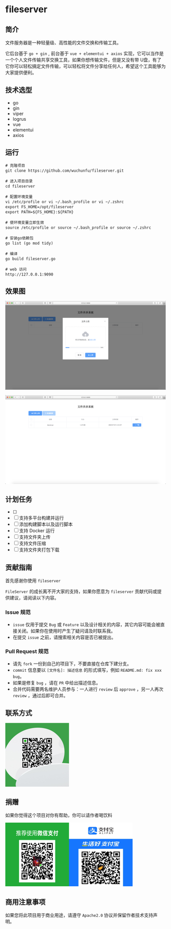 # fileserver

## 简介

文件服务器是一种轻量级、高性能的文件交换和传输工具。

它后台基于 `go + gin` , 前台基于 `vue + elementui + axios` 实现，它可以当作是一个个人文件传输共享交换工具，如果你想传输文件，但是又没有带 U盘，有了它你可以轻松搞定文件传输，可以轻松将文件分享给任何人，希望这个工具能够为大家提供便利。

## 技术选型

- go
- gin
- viper
- logrus
- vue
- elementui
- axios

## 运行

```shell
# 克隆项目
git clone https://github.com/wuchunfu/fileserver.git

# 进入项目目录
cd fileserver

# 配置环境变量
vi /etc/profile or vi ~/.bash_profile or vi ~/.zshrc
export FS_HOME=/opt/fileserver
export PATH=${FS_HOME}:${PATH}

# 使环境变量立即生效
source /etc/profile or source ~/.bash_profile or source ~/.zshrc

# 安装go依赖包
go list (go mod tidy)

# 编译
go build fileserver.go

# web 访问
http://127.0.0.1:9090
```

## 效果图

![image-20200705105534008](./docs/images/image-01.png)

![image-20200705105206520](./docs/images/image-02.png)

## 计划任务

- [ ] 
- [ ] 支持多平台构建并运行
- [ ] 添加构建脚本以及运行脚本
- [ ] 支持 Docker 运行
- [ ] 支持文件夹上传
- [ ] 支持文件压缩
- [ ] 支持文件夹打包下载

## 贡献指南

首先感谢你使用 `fileserver`

`FileServer` 的成长离不开大家的支持，如果你愿意为 `fileserver` 贡献代码或提供建议，请阅读以下内容。

### Issue 规范

- `issue` 仅用于提交 `Bug` 或 `Feature` 以及设计相关的内容，其它内容可能会被直接关闭。如果你在使用时产生了疑问请及时联系我。
- 在提交 `issue` 之前，请搜索相关内容是否已被提出。

### Pull Request 规范

- 请先 `fork` 一份到自己的项目下，不要直接在仓库下建分支。
- `commit` 信息要以 `[文件名]: 描述信息` 的形式填写，例如 `README.md: fix xxx bug`。
- 如果是修复 `bug` ，请在 `PR` 中给出描述信息。
- 合并代码需要两名维护人员参与：一人进行 `review` 后 `approve` ，另一人再次 `review` ，通过后即可合并。

## 联系方式

<img src="./docs/images/image-wechat.png" alt="image-wechat" width="200" height="200" />

## 捐赠

如果你觉得这个项目对你有帮助，你可以请作者喝饮料

<img src="./docs/images/image-wechat-pay.png" alt="image-wechat-pay" width="200" height="200" /><img src="./docs/images/image-ali-pay.png" alt="image-ali-pay" width="200" height="200" />

## 商用注意事项

如果您将此项目用于商业用途，请遵守 `Apache2.0` 协议并保留作者技术支持声明。

